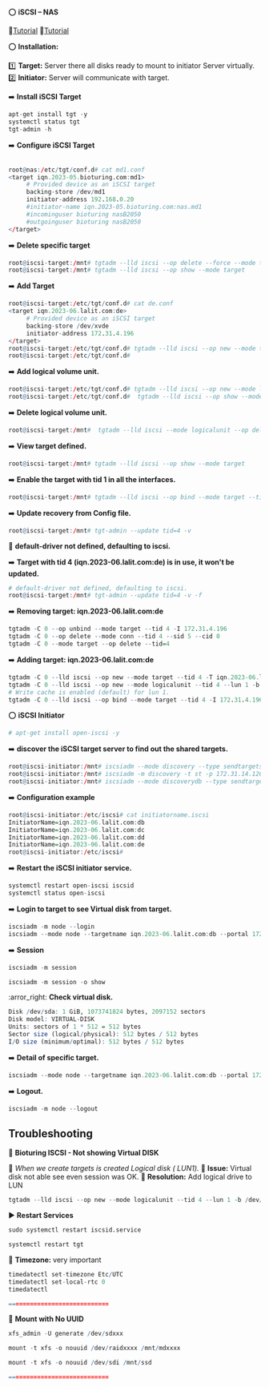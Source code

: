 :o: **iSCSI – NAS**

:link:[Tutorial](https://www.howtoforge.com/tutorial/how-to-setup-iscsi-storage-server-on-ubuntu-2004-lts/)
:link:[Tutorial](https://manpages.ubuntu.com/manpages/xenial/man8/tgtadm.8.html)

:o: **Installation:**

:one: **Target:** Server there all disks ready to mount to initiator Server virtually.
:two: **Initiator:** Server will communicate with target.

:arrow_right: **Install iSCSI Target**
```R
apt-get install tgt -y
systemctl status tgt
tgt-admin -h
```

:arrow_right: **Configure iSCSI Target**

```R

root@nas:/etc/tgt/conf.d# cat md1.conf 
<target iqn.2023-05.bioturing.com:md1>
     # Provided device as an iSCSI target
     backing-store /dev/md1
     initiator-address 192.168.0.20
     #initiator-name iqn.2023-05.bioturing.com:nas.md1
     #incominguser bioturing nasB2050
     #outgoinguser bioturing nasB2050
</target>
```
:arrow_right: **Delete specific target**

```R
root@iscsi-target:/mnt# tgtadm --lld iscsi --op delete --force --mode target --tid 4
root@iscsi-target:/mnt# tgtadm --lld iscsi --op show --mode target
```

:arrow_right: **Add Target**

```R
root@iscsi-target:/etc/tgt/conf.d# cat de.conf
<target iqn.2023-06.lalit.com:de>
     # Provided device as an iSCSI target
     backing-store /dev/xvde
     initiator-address 172.31.4.196
</target>
root@iscsi-target:/etc/tgt/conf.d# tgtadm --lld iscsi --op new --mode target --tid 2 -T iqn.2023-06.lalit.com:de
root@iscsi-target:/etc/tgt/conf.d#
```

:arrow_right: **Add logical volume unit.**

```R
root@iscsi-target:/etc/tgt/conf.d# tgtadm --lld iscsi --op new --mode logicalunit --tid 2 --lun 1 -b /dev/xvde
root@iscsi-target:/etc/tgt/conf.d#  tgtadm --lld iscsi --op show --mode target
```

:arrow_right: **Delete logical volume unit.**
```R
root@iscsi-target:/mnt#  tgtadm --lld iscsi --mode logicalunit --op delete --tid=2 --lun=1
```

:arrow_right: **View target defined.**

```R
root@iscsi-target:/mnt# tgtadm --lld iscsi --op show --mode target
```

:arrow_right: **Enable the target with tid 1 in all the interfaces.**

```R
root@iscsi-target:/mnt# tgtadm --lld iscsi --op bind --mode target --tid 1 -I ALL
```

:arrow_right: **Update recovery from Config file.**
```R
root@iscsi-target:/mnt# tgt-admin --update tid=4 -v
```
:bell: **default-driver not defined, defaulting to iscsi.**

:arrow_right: **Target with tid 4 (iqn.2023-06.lalit.com:de) is in use, it won't be updated.**
```R
# default-driver not defined, defaulting to iscsi.
root@iscsi-target:/mnt# tgt-admin --update tid=4 -v -f
```

:arrow_right: **Removing target: iqn.2023-06.lalit.com:de**
```R
tgtadm -C 0 --op unbind --mode target --tid 4 -I 172.31.4.196
tgtadm -C 0 --op delete --mode conn --tid 4 --sid 5 --cid 0
tgtadm -C 0 --mode target --op delete --tid=4
```

:arrow_right: **Adding target: iqn.2023-06.lalit.com:de**
```R
tgtadm -C 0 --lld iscsi --op new --mode target --tid 4 -T iqn.2023-06.lalit.com:de
tgtadm -C 0 --lld iscsi --op new --mode logicalunit --tid 4 --lun 1 -b "/dev/xvde"
# Write cache is enabled (default) for lun 1.
tgtadm -C 0 --lld iscsi --op bind --mode target --tid 4 -I 172.31.4.196
```

:o: **iSCSI Initiator**
```R
# apt-get install open-iscsi -y
```
:arrow_right: **discover the iSCSI target server to find out the shared targets.**
```R
root@iscsi-initiator:/mnt# iscsiadm --mode discovery --type sendtargets --portal  172.31.14.126:3260
root@iscsi-initiator:/mnt# iscsiadm -m discovery -t st -p 172.31.14.126
root@iscsi-initiator:/mnt# iscsiadm --mode discoverydb --type sendtargets --portal 172.31.14.126 --discover
```

:arrow_right: **Configuration example**

```R
root@iscsi-initiator:/etc/iscsi# cat initiatorname.iscsi
InitiatorName=iqn.2023-06.lalit.com:db
InitiatorName=iqn.2023-06.lalit.com:dc
InitiatorName=iqn.2023-06.lalit.com:dd
InitiatorName=iqn.2023-06.lalit.com:de
root@iscsi-initiator:/etc/iscsi#
```

:arrow_right: **Restart the iSCSI initiator service.**

```R
systemctl restart open-iscsi iscsid
systemctl status open-iscsi
```

:arrow_right: **Login to target to see Virtual disk from target.**

```R
iscsiadm -m node --login
iscsiadm --mode node --targetname iqn.2023-06.lalit.com:db --portal 172.31.14.126:3260 --login
```

:arrow_right: **Session**

```R
iscsiadm -m session

iscsiadm -m session -o show

```
:arror_right: **Check virtual disk.**

```R
Disk /dev/sda: 1 GiB, 1073741824 bytes, 2097152 sectors
Disk model: VIRTUAL-DISK
Units: sectors of 1 * 512 = 512 bytes
Sector size (logical/physical): 512 bytes / 512 bytes
I/O size (minimum/optimal): 512 bytes / 512 bytes

```

:arrow_right: **Detail of specific target.**
```R
iscsiadm --mode node --targetname iqn.2023-06.lalit.com:db --portal 172.31.14.126:3260
```

:arrow_right: **Logout.**
```R
iscsiadm -m node --logout
```

## Troubleshooting

:red_circle: **Bioturing ISCSI - Not showing Virtual DISK**

:star2: *When we create targets is created Logical disk ( LUN1).* 
:star2: **Issue:** Virtual disk not able see even session was OK.
:star2: **Resolution:** Add logical drive to LUN

```R
tgtadm --lld iscsi --op new --mode logicalunit --tid 4 --lun 1 -b /dev/md3
```

:arrow_forward: **Restart Services**
```R
sudo systemctl restart iscsid.service

systemctl restart tgt

```

:large_blue_diamond: **Timezone:** very important

```R
timedatectl set-timezone Etc/UTC
timedatectl set-local-rtc 0
timedatectl
```

```R
============================
```

:red_circle: **Mount with No UUID**

```R
xfs_admin -U generate /dev/sdxxx

mount -t xfs -o nouuid /dev/raidxxxx /mnt/mdxxxx

mount -t xfs -o nouuid /dev/sdi /mnt/ssd

```

```R
============================
```
